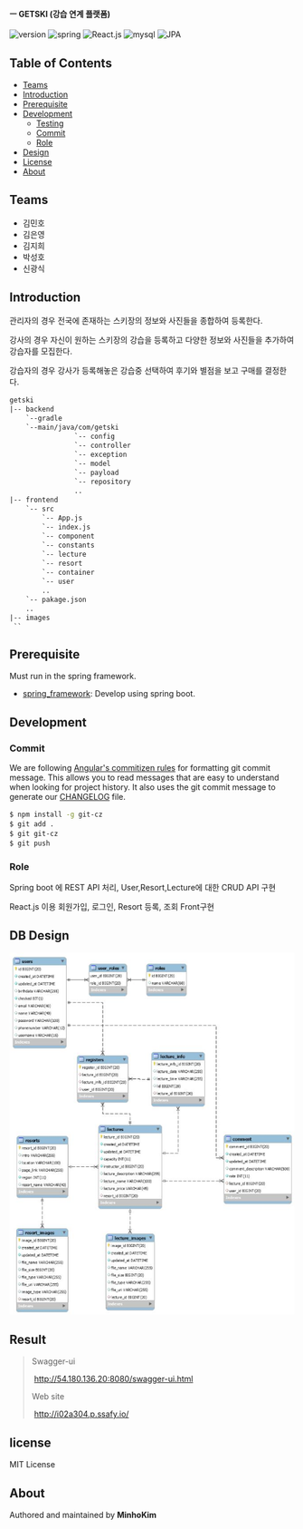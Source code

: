 #### ㅡ GETSKI (강습 연계 플랫폼)

![version](https://img.shields.io/badge/version-0.0.1-orange?)
![spring](https://img.shields.io/badge/spring-4.3.4-green?logo=spring)
![React.js](https://img.shields.io/badge/React-v16.13.0-yellow)
![mysql](https://img.shields.io/badge/mysql-8.0-blue?logo=mysql)
![JPA](https://img.shields.io/badge/JPA-v2.1-green)



## Table of Contents

- [Teams](#Teams)
- [Introduction](#introduction)
- [Prerequisite](#prerequisite)
- [Development](#development)
  - [Testing](#testing)
  - [Commit](#commit)
  - [Role](#role)
- [Design](#design)
- [License](#license)
- [About](#about)



## Teams

- 김민호
- 김은영
- 김지희 
- 박성호 
- 신광식 

## Introduction
관리자의 경우 전국에 존재하는 스키장의 정보와 사진들을 종합하여 등록한다.

강사의 경우 자신이 원하는 스키장의 강습을 등록하고 다양한 정보와 사진들을 추가하여 강습자를 모집한다.

강습자의 경우 강사가 등록해놓은 강습중 선택하여 후기와 별점을 보고 구매를 결정한다.

```
getski
|-- backend
	`--gradle
	`--main/java/com/getski
				`-- config
				`-- controller
				`-- exception
				`-- model
				`-- payload
				`-- repository
				..
|-- frontend
	`-- src
		`-- App.js
		`-- index.js
		`-- component
		`-- constants
		`-- lecture
		`-- resort
		`-- container
		`-- user
		..
	`-- pakage.json
	..
|-- images
 ``
```
## Prerequisite

Must run in the spring framework.

- [spring_framework](https://spring.io/projects/spring-framework): Develop using spring boot.

## Development

### Commit

We are following [Angular's commitizen rules](https://github.com/angular/angular.js/blob/master/DEVELOPERS.md#-git-commit-guidelines) for formatting git commit message. This allows you to read messages that are easy to understand when looking for project history. It also uses the git commit message to generate our [CHANGELOG](/CHANGELOG.md) file.
```bash
$ npm install -g git-cz
$ git add .
$ git git-cz
$ git push
```

### Role
Spring boot 에 REST API 처리, User,Resort,Lecture에 대한 CRUD API 구현

React.js 이용 회원가입, 로그인, Resort 등록, 조회 Front구현

## DB Design

![ERD](./images/ERD.JPG)



## Result

> Swagger-ui
>
> ​	http://54.180.136.20:8080/swagger-ui.html
>
> Web site
>
> ​	http://i02a304.p.ssafy.io/
>
> 

## license
MIT License

## About
Authored and maintained by **MinhoKim**
